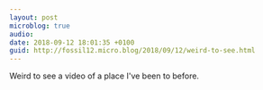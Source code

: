 ```yaml
---
layout: post
microblog: true
audio: 
date: 2018-09-12 18:01:35 +0100
guid: http://fossil12.micro.blog/2018/09/12/weird-to-see.html
---
```

Weird to see a video of a place I've been to before.
